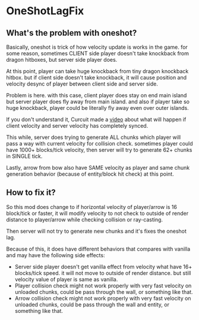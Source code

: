# OneShotLagFix
## What's the problem with oneshot?
Basically, oneshot is trick of how velocity update is works in the game.
for some reason, sometimes CLIENT side player doesn't take knockback from dragon hitboxes, but server side player does.

At this point, player can take huge knockback from tiny dragon knockback hitbox. but if client side doesn't take knockback, it will cause position and velocity desync of player between client side and server side.

Problem is here. with this case, client player does stay on end main island but server player does fly away from main island. and also if player take so huge knockback, player could be literally fly away even over outer islands.

If you don't understand it, Curcuit made a [video](https://www.youtube.com/watch?v=SQrrpitg-Ts) about what will happen if client velocity and server velocity has completely synced.

This while, server does trying to generate ALL chunks which player will pass a way with current velocity for collision check.
sometimes player could have 1000+ blocks/tick velocity, then server will try to generate 62+ chunks in SINGLE tick.

Lastly, arrow from bow also have SAME velocity as player and same chunk generation behavior (because of entity/block hit check) at this point.

## How to fix it?
So this mod does change to if horizontal velocity of player/arrow is 16 block/tick or faster, 
it will modify velocity to not check to outside of render distance to player/arrow while checking collision or ray-casting.

Then server will not try to generate new chunks and it's fixes the oneshot lag.

Because of this, it does have different behaviors that compares with vanilla and may have the following side effects:
- Server side player doesn't get vanilla effect from velocity what have 16+ blocks/tick speed. it will not move to outside of render distance. but still velocity value of player is same as vanilla.
- Player collision check might not work properly with very fast velocity on unloaded chunks, could be pass through the wall, or something like that.
- Arrow collision check might not work properly with very fast velocity on unloaded chunks, could be pass through the wall and entity, or something like that.